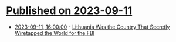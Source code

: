 # [Published on 2023-09-11](index.md)

* [2023-09-11, 16:00:00](https://news.slashdot.org/story/23/09/11/1546246/lithuania-was-the-country-that-secretly-wiretapped-the-world-for-the-fbi?utm_source=rss1.0mainlinkanon&utm_medium=feed) - [Lithuania Was the Country That Secretly Wiretapped the World for the FBI](https://news.slashdot.org/story/23/09/11/1546246/lithuania-was-the-country-that-secretly-wiretapped-the-world-for-the-fbi?utm_source=rss1.0mainlinkanon&utm_medium=feed)
